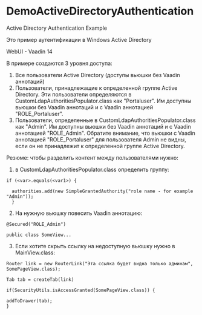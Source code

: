# DemoActiveDirectoryAuthentication
Active Directory Authentication Example

Это пример аутентификации в Windows Active Directory

WebUI - Vaadin 14

В примере создаются 3 уровня доступа:

1. Все пользователи Active Directory  (доступы вьюшки без Vaadin аннотаций)
2. Пользователи, принадлежащие к определенной группе Active Directory. Эти пользователи определяются в CustomLdapAuthoritiesPopulator.class как "Portaluser". Им доступны вьюшки без Vaadin аннотаций и с Vaadin аннотацией "ROLE_Portaluser".
3. Пользователи, определенные в CustomLdapAuthoritiesPopulator.class как "Admin". Им доступны вьюшки без Vaadin аннотаций и с Vaadin аннотацией "ROLE_Admin". Обратите внимание, что вьюшки с Vaadin аннотацией "ROLE_Portaluser" для пользователя Admin не видны, если он не принадлежит к определенной группе Active Directory.

Резюме: чтобы разделить контент между пользователями нужно:
1. в CustomLdapAuthoritiesPopulator.class определить группу:

```
if (<var>.equals(<var1>) {
  
  authorities.add(new SimpleGrantedAuthority("role name - for example "Admin"));
  }
  ```
  
  
2. На нужную вьюшку повесить Vaadin аннотацию: 

  ```
  @Secured("ROLE_Admin")
  
  public class SomeView...
  ```
  
  
3. Если хотите скрыть ссылку на недоступную вьюшку нужно в MainView.class:
  
  ```
  Router link = new RouterLink("Эта ссылка будет видна только админам", SomePageView.class);
  
  Tab tab = createTab(link)
  
  if(SecurityUtils.isAccessGranted(SomePageView.class)) {
  
  addToDrawer(tab);
  }
  ```
  

